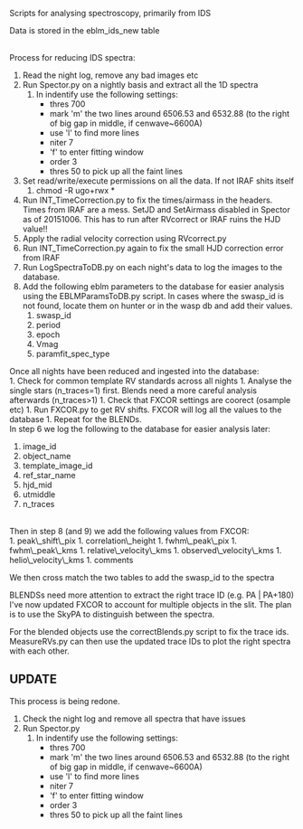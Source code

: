 Scripts for analysing spectroscopy, primarily from IDS

Data is stored in the eblm\_ids\_new table <br/>
<br/>

Process for reducing IDS spectra: <br/>
   1. Read the night log, remove any bad images etc
   1. Run Spector.py on a nightly basis and extract all the 1D spectra 
      1. In indentify use the following settings:
         * thres 700 
         * mark 'm' the two lines around 6506.53 and 6532.88 (to the right of big gap in middle, if cenwave~6600A)
         * use 'l' to find more lines
         * niter 7   
         * 'f' to enter fitting window
         * order 3
         * thres 50 to pick up all the faint lines
   1. Set read/write/execute permissions on all the data. If not IRAF shits itself
      1. chmod -R ugo+rwx *
   1. Run INT\_TimeCorrection.py to fix the times/airmass in the headers. Times from IRAF are a mess. SetJD and SetAirmass disabled in Spector as of 20151006. This has to run after RVcorrect or IRAF ruins the HJD value!!
   1. Apply the radial velocity correction using RVcorrect.py
   1. Run INT\_TimeCorrection.py again to fix the small HJD correction error from IRAF
   1. Run LogSpectraToDB.py on each night's data to log the images to the database. 
   1. Add the following eblm parameters to the database for easier analysis using 
   the EBLMParamsToDB.py script. In cases where the swasp\_id is not found, 
   locate them on hunter or in the wasp db and add their values.  <br/>
       1. swasp\_id 
       1. period 
       1. epoch 
       1. Vmag       
       1. paramfit\_spec\_type  

Once all nights have been reduced and ingested into the database: <br/>
	1. Check for common template RV standards across all nights 
	1. Analyse the single stars (n\_traces=1) first. Blends need a more careful analysis afterwards (n\_traces>1) 
	1. Check that FXCOR settings are coorect (osample etc)
	1. Run FXCOR.py to get RV shifts. FXCOR will log all the values to the database 
	1. Repeat for the BLENDs. 
<br/>
In step 6 we log the following to the database for easier analysis later: <br/>
   1. image\_id 
   1. object\_name 
   1. template\_image\_id 
   1. ref\_star\_name 
   1. hjd\_mid 
   1. utmiddle 
   1. n\_traces 	
<br/>
Then in step 8 (and 9) we add the following values from FXCOR: <br/>
   1. peak\_shift\_pix 
   1. correlation\_height    
   1. fwhm\_peak\_pix 
   1. fwhm\_peak\_kms        
   1. relative\_velocity\_kms  
   1. observed\_velocity\_kms  
   1. helio\_velocity\_kms  
   1. comments 
<br/>



We then cross match the two tables to add the swasp\_id to the spectra <br/>

BLENDSs need more attention to extract the right trace ID (e.g. PA | PA+180) <br/>
I've now updated FXCOR to account for multiple objects in the slit. The plan is to use the SkyPA to distinguish between the spectra. 

For the blended objects use the correctBlends.py script to fix the trace ids. MeasureRVs.py can then use the updated trace IDs to plot the right spectra with each other.  <br/>


UPDATE
------
This process is being redone. 
   1. Check the night log and remove all spectra that have issues
   1. Run Spector.py
      1. In indentify use the following settings:
         * thres 700 
         * mark 'm' the two lines around 6506.53 and 6532.88 (to the right of big gap in middle, if cenwave~6600A)
         * use 'l' to find more lines
         * niter 7   
         * 'f' to enter fitting window
         * order 3
         * thres 50 to pick up all the faint lines
